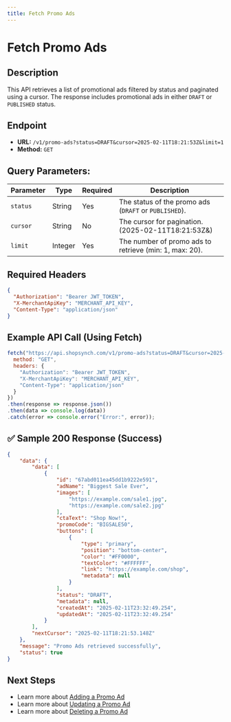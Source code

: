```yaml
---
title: Fetch Promo Ads
---
```


# Fetch Promo Ads

##  Description
This API retrieves a list of promotional ads filtered by status and paginated using a cursor. The response includes promotional ads in either `DRAFT` or `PUBLISHED` status.

##  Endpoint
- **URL:** `/v1/promo-ads?status=DRAFT&cursor=2025-02-11T18:21:53Z&limit=1`
- **Method:** `GET`

## Query Parameters:
| Parameter | Type   | Required | Description                               |
|-----------|--------|----------|-------------------------------------------|
| `status`  | String | Yes      | The status of the promo ads (`DRAFT` or `PUBLISHED`). |
| `cursor`  | String | No       | The cursor for pagination.    (2025-02-11T18:21:53Z&)            |
| `limit`   | Integer| Yes      | The number of promo ads to retrieve (min: 1, max: 20). |

##  Required Headers
```json
{
  "Authorization": "Bearer JWT_TOKEN",
  "X-MerchantApiKey": "MERCHANT_API_KEY",
  "Content-Type": "application/json"
}
```

##  Example API Call (Using Fetch)
```javascript
fetch("https://api.shopsynch.com/v1/promo-ads?status=DRAFT&cursor=2025-02-11T18:21:53Z&limit=1", {
  method: "GET",
  headers: {
    "Authorization": "Bearer JWT_TOKEN",
    "X-MerchantApiKey": "MERCHANT_API_KEY",
    "Content-Type": "application/json"
  }
})
.then(response => response.json())
.then(data => console.log(data))
.catch(error => console.error("Error:", error));
```

## ✅ Sample 200 Response (Success)
```json
{
    "data": {
        "data": [
            {
                "id": "67abd011ea45dd1b9222e591",
                "adName": "Biggest Sale Ever",
                "images": [
                    "https://example.com/sale1.jpg",
                    "https://example.com/sale2.jpg"
                ],
                "ctaText": "Shop Now!",
                "promoCode": "BIGSALE50",
                "buttons": [
                    {
                        "type": "primary",
                        "position": "bottom-center",
                        "color": "#FF0000",
                        "textColor": "#FFFFFF",
                        "link": "https://example.com/shop",
                        "metadata": null
                    }
                ],
                "status": "DRAFT",
                "metadata": null,
                "createdAt": "2025-02-11T23:32:49.254",
                "updatedAt": "2025-02-11T23:32:49.254"
            }
        ],
        "nextCursor": "2025-02-11T18:21:53.148Z"
    },
    "message": "Promo Ads retrieved successfully",
    "status": true
}
```


##  Next Steps
- Learn more about [Adding a Promo Ad](./add-promo-ad.md)
- Learn more about [Updating a Promo Ad](./update-promo-ad.md)
- Learn more about [Deleting a Promo Ad](./delete-promo-ad.md)

